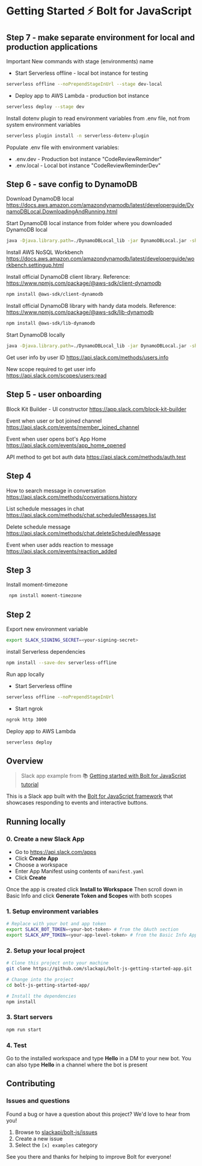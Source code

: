 # Getting Started ⚡️ Bolt for JavaScript

## Step 7 - make separate environment for local and production applications

Important
New commands with stage (environments) name
- Start Serverless offline - local bot instance for testing 
```zsh
serverless offline --noPrependStageInUrl --stage dev-local
```

- Deploy app to AWS Lambda - production bot instance
```zsh
serverless deploy --stage dev
```

Install dotenv plugin to read environment variables from .env file, not from system environment variables
```zsh
serverless plugin install -n serverless-dotenv-plugin
```

Populate .env file with environment variables:
- .env.dev - Production bot instance "CodeReviewReminder"
- .env.local - Local bot instance "CodeReviewReminderDev"

## Step 6 - save config to DynamoDB

Download DynamoDB local
https://docs.aws.amazon.com/amazondynamodb/latest/developerguide/DynamoDBLocal.DownloadingAndRunning.html

Start DynamoDB local instance from folder where you downloaded DynamoDB local
```zsh
java -Djava.library.path=./DynamoDBLocal_lib -jar DynamoDBLocal.jar -sharedDb
```

Install AWS NoSQL Workbench
https://docs.aws.amazon.com/amazondynamodb/latest/developerguide/workbench.settingup.html

Install official DynamoDB client library. Reference: https://www.npmjs.com/package/@aws-sdk/client-dynamodb
```zsh
npm install @aws-sdk/client-dynamodb
```

Install official DynamoDB library with handy data models. Reference: https://www.npmjs.com/package/@aws-sdk/lib-dynamodb
```zsh
npm install @aws-sdk/lib-dynamodb
```

Start DynamoDB locally
```zsh
java -Djava.library.path=./DynamoDBLocal_lib -jar DynamoDBLocal.jar -sharedDb
```

Get user info by user ID
https://api.slack.com/methods/users.info

New scope required to get user info
https://api.slack.com/scopes/users:read

## Step 5 - user onboarding

Block Kit Builder - UI constructor
https://app.slack.com/block-kit-builder

Event when user or bot joined channel
https://api.slack.com/events/member_joined_channel

Event when user opens bot's App Home
https://api.slack.com/events/app_home_opened

API method to get bot auth data
https://api.slack.com/methods/auth.test

## Step 4
How to search message in conversation
https://api.slack.com/methods/conversations.history

List schedule messages in chat
https://api.slack.com/methods/chat.scheduledMessages.list

Delete schedule message
https://api.slack.com/methods/chat.deleteScheduledMessage

Event when user adds reaction to message
https://api.slack.com/events/reaction_added

## Step 3
Install moment-timezone
```zsh
 npm install moment-timezone
```

## Step 2
Export new environment variable
```zsh
export SLACK_SIGNING_SECRET=<your-signing-secret>
```
install Serverless dependencies
```zsh  
npm install --save-dev serverless-offline
```

Run app locally
- Start Serverless offline
```zsh
serverless offline --noPrependStageInUrl
```

- Start ngrok
```zsh
ngrok http 3000
```

Deploy app to AWS Lambda
```zsh
serverless deploy
```

## Overview

> Slack app example from 📚 [Getting started with Bolt for JavaScript tutorial][1]

This is a Slack app built with the [Bolt for JavaScript framework][2] that showcases
responding to events and interactive buttons.

## Running locally

### 0. Create a new Slack App

- Go to https://api.slack.com/apps
- Click **Create App**
- Choose a workspace
- Enter App Manifest using contents of `manifest.yaml`
- Click **Create**

Once the app is created click **Install to Workspace**
Then scroll down in Basic Info and click **Generate Token and Scopes** with both scopes

### 1. Setup environment variables

```zsh
# Replace with your bot and app token
export SLACK_BOT_TOKEN=<your-bot-token> # from the OAuth section
export SLACK_APP_TOKEN=<your-app-level-token> # from the Basic Info App Token Section
```

### 2. Setup your local project

```zsh
# Clone this project onto your machine
git clone https://github.com/slackapi/bolt-js-getting-started-app.git

# Change into the project
cd bolt-js-getting-started-app/

# Install the dependencies
npm install
```

### 3. Start servers
```zsh
npm run start
```

### 4. Test

Go to the installed workspace and type **Hello** in a DM to your new bot. You can also type **Hello** in a channel where the bot is present

## Contributing

### Issues and questions

Found a bug or have a question about this project? We'd love to hear from you!

1. Browse to [slackapi/bolt-js/issues][4]
1. Create a new issue
1. Select the `[x] examples` category

See you there and thanks for helping to improve Bolt for everyone!

[1]: https://slack.dev/bolt-js/tutorial/getting-started
[2]: https://slack.dev/bolt-js/
[3]: https://slack.dev/bolt-js/tutorial/getting-started#setting-up-events
[4]: https://github.com/slackapi/bolt-js/issues/new
